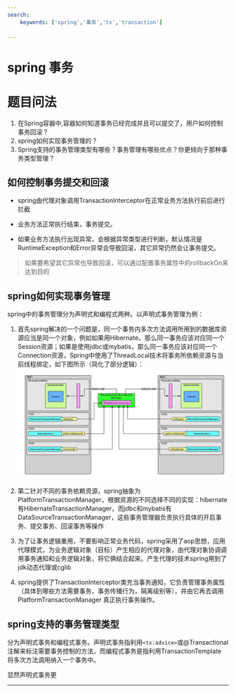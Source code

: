 ```yaml
---
search:
    keywords: ['spring','事务','tx','transaction']

---
```




# spring 事务

# 题目问法

1. 在Spring容器中,容器如何知道事务已经完成并且可以提交了，用户如何控制事务回滚？
2. spring如何实现事务管理的？
3. Spring支持的事务管理类型有哪些？事务管理有哪些优点？你更倾向于那种事务类型管理？

## 如何控制事务提交和回滚
* spring由代理对象调用TransactionInterceptor在正常业务方法执行前后进行拦截

* 业务方法正常执行结束，事务提交。

* 如果业务方法执行出现异常，会根据异常类型进行判断，默认情况是RuntimeException和Error异常会导致回滚，其它异常仍然会让事务提交。
> 如果要希望其它异常也导致回滚，可以通过配置事务属性中的rollbackOn来达到目的

## spring如何实现事务管理
spring中的事务管理分为声明式和编程式两种。以声明式事务管理为例：

1. 首先spring解决的一个问题是，同一个事务内多次方法调用所用到的数据库资源应当是同一个对象，例如如果用Hibernate，那么同一事务应该对应同一个Session资源；如果是使用jdbc或mybatis，那么同一事务应该对应同一个Connection资源，Spring中使用了ThreadLocal技术将事务所依赖资源与当前线程绑定，如下图所示（简化了部分逻辑）：
![](/assets/5.png)

2. 第二针对不同的事务依赖资源，spring抽象为PlatformTransactionManager，根据资源的不同选择不同的实现：hibernate有HibernateTransactionManager，而jdbc和mybatis有DataSourceTransactionManager，这些事务管理器负责执行具体的开启事务、提交事务、回滚事务等操作

3. 为了让事务逻辑重用，不要影响正常业务代码，spring采用了aop思想，应用代理模式，为业务逻辑对象（目标）产生相应的代理对象，由代理对象协调调用事务通知和业务逻辑对象，将它俩结合起来。产生代理的技术spring用到了jdk动态代理或cglib

4. spring提供了TransactionInterceptor类充当事务通知，它负责管理事务属性（具体到哪些方法需要事务，事务传播行为，隔离级别等），并由它再去调用PlatformTransactionManager 真正执行事务操作。

## spring支持的事务管理类型
分为声明式事务和编程式事务。声明式事务指利用`<tx:advice>`或@Transactional注解来标注需要事务控制的方法，而编程式事务是指利用TransactionTemplate 将多次方法调用纳入一个事务中。

显然声明式事务更

---
